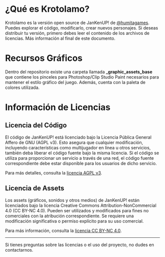 # ¿Qué es Krotolamo?
Krotolamo es la versión open source de JanKenUP! de [@humitagames](https://humitagames.com). Puedes explorar el código, modificarlo, crear nuevos personajes. Si deseas distribuir tu versión, primero debes leer el contenido de los archivos de licencias. Más información al final de este documento.

# Recursos Gráficos
Dentro del repositorio existe una carpeta llamada **_graphic_assets_base** que contiene los pinceles para Photoshop/Clip Studio Paint necesarios para mantener el estilo gráfico del juego. Además, cuenta con la paleta de colores utilizada.

# Información de Licencias

## Licencia del Código
El código de JanKenUP! está licenciado bajo la Licencia Pública General Affero de GNU (AGPL v3). 
Esto asegura que cualquier modificación, incluyendo características como multijugador en línea u otros servicios, también deba liberar el código fuente bajo la misma licencia. 
Si el código se utiliza para proporcionar un servicio a través de una red, el código fuente correspondiente debe estar disponible para los usuarios de dicho servicio.

Para más detalles, consulta la [licencia AGPL v3](https://www.gnu.org/licenses/agpl-3.0.html).

## Licencia de Assets
Los assets (gráficos, sonidos y otros medios) de JanKenUP! están licenciados bajo la licencia Creative Commons Attribution-NonCommercial 4.0 (CC BY-NC 4.0). 
Pueden ser utilizados y modificados para fines no comerciales con la atribución correspondiente. Se requiere una modificación significativa o permiso explícito para su uso comercial.

Para más información, consulta la [licencia CC BY-NC 4.0](https://creativecommons.org/licenses/by-nc/4.0/).

---

Si tienes preguntas sobre las licencias o el uso del proyecto, no dudes en contactarnos.
